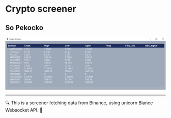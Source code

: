 # Crypto screener 

## So Pekocko
![](img/Crypto_screener.png)

***

🔍 This is a screener fetching data from Binance, using unicorn Biance Websocket API. 🚀
